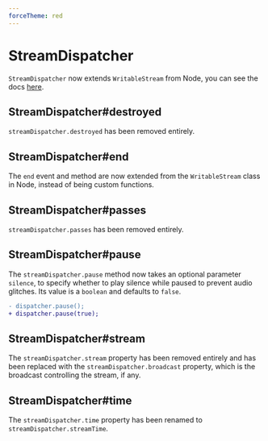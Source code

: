 ```yaml
---
forceTheme: red
---
```


# StreamDispatcher

`StreamDispatcher` now extends `WritableStream` from Node, you can see the docs [here](https://nodejs.org/api/stream.html#stream_class_stream_writable).

## StreamDispatcher#destroyed

`streamDispatcher.destroyed` has been removed entirely.

## StreamDispatcher#end

The `end` event and method are now extended from the `WritableStream` class in Node, instead of being custom functions.

## StreamDispatcher#passes

`streamDispatcher.passes` has been removed entirely.

## StreamDispatcher#pause

The `streamDispatcher.pause` method now takes an optional parameter `silence`, to specify whether to play silence while paused to prevent audio glitches.  Its value is a `boolean` and defaults to `false`.

```diff
- dispatcher.pause();
+ dispatcher.pause(true);
```

## StreamDispatcher#stream

The `streamDispatcher.stream` property has been removed entirely and has been replaced with the `streamDispatcher.broadcast` property, which is the broadcast controlling the stream, if any.

## StreamDispatcher#time

The `streamDispatcher.time` property has been renamed to `streamDispatcher.streamTime`.
